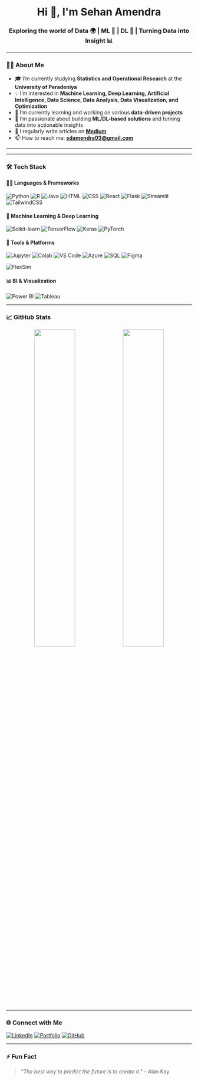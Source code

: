 <!-- Banner or Intro Image (Optional) -->
<!-- ![Banner](your-image-url) -->

<h1 align="center">Hi 👋, I'm Sehan Amendra</h1>
<h3 align="center">Exploring the world of Data 🌍 | ML 🤖 | DL 🧠 | Turning Data into Insight 📊</h3>


---

### 🧑‍💻 About Me

- 🎓 I’m currently studying **Statistics and Operational Research** at the **University of Peradeniya**
- 💡 I’m interested in **Machine Learning, Deep Learning, Artificial Intelligence, Data Science, Data Analysis, Data Visualization, and Optimization**
- 🌱 I’m currently learning and working on various **data-driven projects**
- 💼 I’m passionate about building **ML/DL-based solutions** and turning data into actionable insights
- 📝 I regularly write articles on [**Medium**](https://medium.com/@s19804)
- 📫 How to reach me: **sdamendra03@gmail.com**

---

---

### 🛠️ Tech Stack

#### 👨‍💻 Languages & Frameworks
![Python](https://img.shields.io/badge/Python-3670A0?style=for-the-badge&logo=python&logoColor=white)
![R](https://img.shields.io/badge/R-276DC3?style=for-the-badge&logo=r&logoColor=white)
![Java](https://img.shields.io/badge/Java-ED8B00?style=for-the-badge&logo=openjdk&logoColor=white)
![HTML](https://img.shields.io/badge/HTML5-E34F26?style=for-the-badge&logo=html5&logoColor=white)
![CSS](https://img.shields.io/badge/CSS3-1572B6?style=for-the-badge&logo=css3&logoColor=white)
![React](https://img.shields.io/badge/React-20232A?style=for-the-badge&logo=react&logoColor=61DAFB)
![Flask](https://img.shields.io/badge/Flask-000000?style=for-the-badge&logo=flask&logoColor=white)
![Streamlit](https://img.shields.io/badge/Streamlit-FF4B4B?style=for-the-badge&logo=streamlit&logoColor=white)
![TailwindCSS](https://img.shields.io/badge/Tailwind_CSS-38B2AC?style=for-the-badge&logo=tailwind-css&logoColor=white)

#### 🧠 Machine Learning & Deep Learning
![Scikit-learn](https://img.shields.io/badge/Scikit--learn-F7931E?style=for-the-badge&logo=scikit-learn&logoColor=white)
![TensorFlow](https://img.shields.io/badge/TensorFlow-FF6F00?style=for-the-badge&logo=tensorflow&logoColor=white)
![Keras](https://img.shields.io/badge/Keras-D00000?style=for-the-badge&logo=keras&logoColor=white)
![PyTorch](https://img.shields.io/badge/PyTorch-EE4C2C?style=for-the-badge&logo=pytorch&logoColor=white)

#### 🧰 Tools & Platforms
![Jupyter](https://img.shields.io/badge/Jupyter-F37626?style=for-the-badge&logo=jupyter&logoColor=white)
![Colab](https://img.shields.io/badge/Google_Colab-F9AB00?style=for-the-badge&logo=google-colab&logoColor=white)
![VS Code](https://img.shields.io/badge/VS_Code-007ACC?style=for-the-badge&logo=visual-studio-code&logoColor=white)
![Azure](https://img.shields.io/badge/Azure-0078D4?style=for-the-badge&logo=microsoft-azure&logoColor=white)
![SQL](https://img.shields.io/badge/SQL-4479A1?style=for-the-badge&logo=mysql&logoColor=white)
![Figma](https://img.shields.io/badge/Figma-F24E1E?style=for-the-badge&logo=figma&logoColor=white)
<!-- FlexSim placeholder -->
![FlexSim](https://img.shields.io/badge/FlexSim-1A1A1A?style=for-the-badge)

#### 📊 BI & Visualization
![Power BI](https://img.shields.io/badge/Power_BI-F2C811?style=for-the-badge&logo=powerbi&logoColor=black)
![Tableau](https://img.shields.io/badge/Tableau-E97627?style=for-the-badge&logo=tableau&logoColor=white)

---

### 📈 GitHub Stats

<p align="center">
  <img src="https://github-readme-stats.vercel.app/api?username=Sehan-D-Amendra&show_icons=true&theme=github_dark" width="47%" />
  <img src="https://github-readme-streak-stats.herokuapp.com?user=Sehan-D-Amendra&theme=github-dark" width="47%" />
</p>

---


### 🌐 Connect with Me

[![LinkedIn](https://img.shields.io/badge/LinkedIn-0077B5?logo=linkedin&logoColor=white&style=for-the-badge)](https://www.linkedin.com/in/sehan-amendra-69119b220/)
[![Portfolio](https://img.shields.io/badge/Portfolio-000?style=for-the-badge&logo=vercel&logoColor=white)](https://my-portpolio-flame.vercel.app/)
[![GitHub](https://img.shields.io/badge/GitHub-000?style=for-the-badge&logo=github&logoColor=white)](https://github.com/Sehan-D-Amendra)

---

### ⚡ Fun Fact

> _"The best way to predict the future is to create it."_ – Alan Kay  
